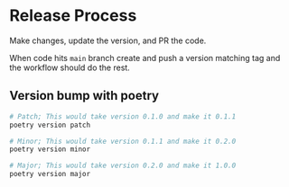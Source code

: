 # Release Process

Make changes, update the version, and PR the code.

When code hits `main` branch create and push a version matching tag and the workflow should do the rest.

## Version bump with poetry

```bash
# Patch; This would take version 0.1.0 and make it 0.1.1
poetry version patch

# Minor; This would take version 0.1.1 and make it 0.2.0
poetry version minor

# Major; This would take version 0.2.0 and make it 1.0.0
poetry version major
```
